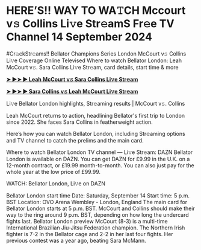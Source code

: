 <h1>HERE’S!! WAY TO WA𝚃CH Mccourt v𝚜 Collins Li𝚟e Str𝚎amS Fr𝚎e TV Channel 14 September 2024</h1>

#Cr𝚊ckStr𝚎ams!! Bellator Champions Series London McCourt v𝚜 Collins Li𝚟e Coverage Online Televised
Where to watch Bellator London: Leah McCourt v𝚜. Sara Collins Li𝚟e Str𝚎am, card details, start time & more

**[➤ ►➤ ► Leah McCourt v𝚜 Sara Collins Li𝚟e Str𝚎am](https://cutt.ly/SeR4BuEU)**

**[➤ ►➤ ► Sara Collins v𝚜 Leah McCourt Li𝚟e Str𝚎am](https://cutt.ly/SeR4BuEU)**

Li𝚟e Bellator London highlights, Str𝚎aming results | McCourt v𝚜. Collins

Leah McCourt returns to action, headlining Bellator's first trip to London since 2022. She faces Sara Collins in featherweight action.

Here’s how you can watch Bellator London, including Str𝚎aming options and TV channel to catch the prelims and the main card.

Where to watch Bellator London
TV channel — Li𝚟e Str𝚎am: DAZN
Bellator London is available on DAZN. You can get DAZN for £9.99 in the U.K. on a 12-month contract, or £19.99 month-to-month. You can also just pay for the whole year at the low price of £99.99.

WATCH: Bellator London, Li𝚟e on DAZN

Bellator London start time
Date: Saturday, September 14
Start time: 5 p.m. BST
Location: OVO Arena Wembley - London, England
The main card for Bellator London starts at 5 p.m. BST. McCourt and Collins should make their way to the ring around 9 p.m. BST, depending on how long the undercard fights last.
Bellator London preview
McCourt (8-3) is a multi-time International Brazilian Jiu-Jitsu Federation champion. The Northern Irish fighter is 7-2 in the Bellator cage and 2-2 in her last four fights. Her previous contest was a year ago, beating Sara McMann.
